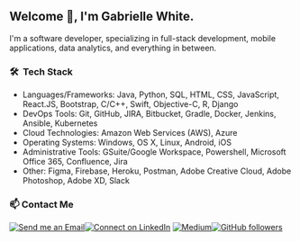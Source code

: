 <h2> Welcome 👋, I'm Gabrielle White.</h2>

I'm a software developer, specializing in full-stack development, mobile applications, data analytics, and everything in between.

<h3> 🛠 &nbsp;Tech Stack</h3>

* Languages/Frameworks: Java, Python, SQL, HTML, CSS, JavaScript, React.JS, Bootstrap, C/C++, Swift, Objective-C, R, Django
* DevOps Tools: Git, GitHub, JIRA, Bitbucket, Gradle, Docker, Jenkins, Ansible, Kubernetes
* Cloud Technologies: Amazon Web Services (AWS), Azure
* Operating Systems: Windows, OS X, Linux, Android, iOS
* Administrative Tools: GSuite/Google Workspace, Powershell, Microsoft Office 365, Confluence, Jira
* Other: Figma, Firebase, Heroku, Postman, Adobe Creative Cloud, Adobe Photoshop, Adobe XD, Slack


<h3>📫 Contact Me</h3>

[![Send me an Email](https://img.shields.io/badge/email-gabriellewhite%40bellsouth.net-blue)](mailto:gabriellewhite@bellsouth.net)[![Connect on LinkedIn](https://img.shields.io/badge/--linkedin?label=LinkedIn&logo=LinkedIn&style=social)](https://www.linkedin.com/in/gabriellemwhite) [![Medium](https://img.shields.io/badge/--medium?label=Medium&logo=Medium&style=social)](https://medium.com/@gabriellemwhite)[![GitHub followers](https://img.shields.io/github/followers/gabriellemwhite?style=social)](https://github.com/gabriellemwhite/)

